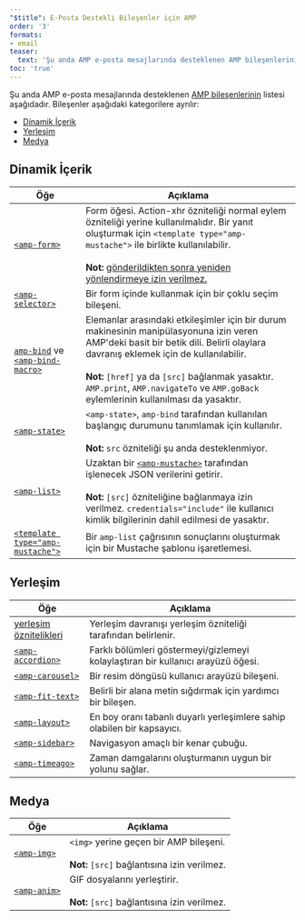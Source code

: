 ```yaml
---
"$title": E-Posta Destekli Bileşenler için AMP
order: '3'
formats:
- email
teaser:
  text: 'Şu anda AMP e-posta mesajlarında desteklenen AMP bileşenlerinin listesi aşağıdadır. Bileşenler aşağıdaki kategorilere ayrılır:'
toc: 'true'
---
```


<!--
This file is imported from https://github.com/ampproject/amphtml/blob/master/spec/email/amp-email-components.md.
Please do not change this file.
If you have found a bug or an issue please
have a look and request a pull request there.
-->

<!---
Copyright 2018 The AMP HTML Authors. All Rights Reserved.

Licensed under the Apache License, Version 2.0 (the "License");
you may not use this file except in compliance with the License.
You may obtain a copy of the License at

      http://www.apache.org/licenses/LICENSE-2.0

Unless required by applicable law or agreed to in writing, software
distributed under the License is distributed on an "AS-IS" BASIS,
WITHOUT WARRANTIES OR CONDITIONS OF ANY KIND, either express or implied.
See the License for the specific language governing permissions and
limitations under the License.
-->

Şu anda AMP e-posta mesajlarında desteklenen [AMP bileşenlerinin](https://amp.dev/documentation/components/?format=email) listesi aşağıdadır. Bileşenler aşağıdaki kategorilere ayrılır:

- [Dinamik İçerik](#dynamic-content)
- [Yerleşim](#layout)
- [Medya](#media)

## Dinamik İçerik <a name="dynamic-content"></a>

Öğe | Açıklama
--- | ---
[`<amp-form>`](https://amp.dev/documentation/components/amp-form) | Form öğesi. Action-xhr özniteliği normal eylem özniteliği yerine kullanılmalıdır. Bir yanıt oluşturmak için `<template type="amp-mustache">` ile birlikte kullanılabilir. <br><br>**Not:** [gönderildikten sonra yeniden yönlendirmeye izin verilmez.](https://amp.dev/documentation/components/amp-form/#redirecting-after-a-submission)
[`<amp-selector>`](https://amp.dev/documentation/components/amp-selector) | Bir form içinde kullanmak için bir çoklu seçim bileşeni.
[`amp-bind`](https://amp.dev/documentation/components/amp-bind) ve [`<amp-bind-macro>`](https://amp.dev/documentation/components/amp-bind#defining-macros-with-amp-bind-macro) | Elemanlar arasındaki etkileşimler için bir durum makinesinin manipülasyonuna izin veren AMP'deki basit bir betik dili. Belirli olaylara davranış eklemek için de kullanılabilir.<br><br>**Not:** `[href]` ya da `[src]` bağlanmak yasaktır. `AMP.print`, `AMP.navigateTo` ve `AMP.goBack` eylemlerinin kullanılması da yasaktır.
[`<amp-state>`](https://amp.dev/documentation/components/amp-bind#%3Camp-state%3E-specification) | `<amp-state>`, `amp-bind` tarafından kullanılan başlangıç durumunu tanımlamak için kullanılır. <br><br>**Not:** `src` özniteliği şu anda desteklenmiyor.
[`<amp-list>`](https://amp.dev/documentation/components/amp-list) | Uzaktan bir [`<amp-mustache>`](https://amp.dev/documentation/components/amp-mustache) tarafından işlenecek JSON verilerini getirir.<br><br>**Not:** `[src]` özniteliğine bağlanmaya izin verilmez. `credentials="include"` ile kullanıcı kimlik bilgilerinin dahil edilmesi de yasaktır.
[`<template type="amp-mustache">`](https://amp.dev/documentation/components/amp-mustache) | Bir `amp-list` çağrısının sonuçlarını oluşturmak için bir Mustache şablonu işaretlemesi.

## Yerleşim <a name="layout"></a>

Öğe | Açıklama
--- | ---
[yerleşim öznitelikleri](https://amp.dev/documentation/guides-and-tutorials/learn/amp-html-layout/#layout-attributes) | Yerleşim davranışı yerleşim özniteliği tarafından belirlenir.
[`<amp-accordion>`](https://amp.dev/documentation/components/amp-accordion) | Farklı bölümleri göstermeyi/gizlemeyi kolaylaştıran bir kullanıcı arayüzü öğesi.
[`<amp-carousel>`](https://amp.dev/documentation/components/amp-carousel) | Bir resim döngüsü kullanıcı arayüzü bileşeni.
[`<amp-fit-text>`](https://amp.dev/documentation/components/amp-fit-text) | Belirli bir alana metin sığdırmak için yardımcı bir bileşen.
[`<amp-layout>`](https://amp.dev/documentation/components/amp-layout) | En boy oranı tabanlı duyarlı yerleşimlere sahip olabilen bir kapsayıcı.
[`<amp-sidebar>`](https://amp.dev/documentation/components/amp-sidebar) | Navigasyon amaçlı bir kenar çubuğu.
[`<amp-timeago>`](https://amp.dev/documentation/components/amp-timeago) | Zaman damgalarını oluşturmanın uygun bir yolunu sağlar.

## Medya <a name="media"></a>

Öğe | Açıklama
--- | ---
[`<amp-img>`](https://amp.dev/documentation/components/amp-img) | `<img>` yerine geçen bir AMP bileşeni.<br><br>**Not:** `[src]` bağlantısına izin verilmez.
[`<amp-anim>`](https://amp.dev/documentation/components/amp-anim) | GIF dosyalarını yerleştirir.<br><br>**Not:** `[src]` bağlantısına izin verilmez.

